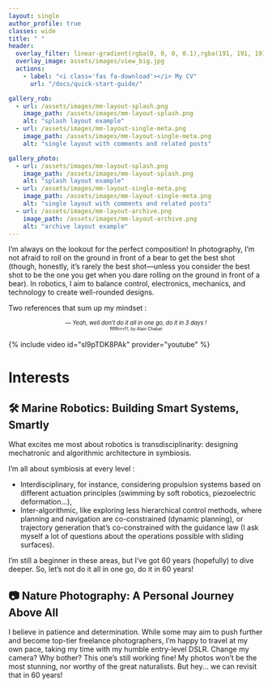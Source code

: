 ```yaml
---
layout: single
author_profile: true
classes: wide
title: " "
header:
  overlay_filter: linear-gradient(rgba(0, 0, 0, 0.1),rgba(191, 191, 191, 0.3))
  overlay_image: assets/images/view_big.jpg 
  actions:
    - label: "<i class='fas fa-download'></i> My CV"
      url: "/docs/quick-start-guide/"

gallery_rob:
  - url: /assets/images/mm-layout-splash.png
    image_path: /assets/images/mm-layout-splash.png
    alt: "splash layout example"
  - url: /assets/images/mm-layout-single-meta.png
    image_path: /assets/images/mm-layout-single-meta.png
    alt: "single layout with comments and related posts"

gallery_photo:
  - url: /assets/images/mm-layout-splash.png
    image_path: /assets/images/mm-layout-splash.png
    alt: "splash layout example"
  - url: /assets/images/mm-layout-single-meta.png
    image_path: /assets/images/mm-layout-single-meta.png
    alt: "single layout with comments and related posts"
  - url: /assets/images/mm-layout-archive.png
    image_path: /assets/images/mm-layout-archive.png
    alt: "archive layout example"
---
```


I’m always on the lookout for the perfect composition!
In photography, I’m not afraid to roll on the ground in front of a bear to get the best shot (though, honestly, it’s rarely the best shot—unless you consider the best shot to be the one you get when you dare rolling on the ground in front of a bear).
In robotics, I aim to balance control, electronics, mechanics, and technology to create well-rounded designs.

Two references that sum up my mindset :
<div style="text-align: center" >
  <div style="font-size: 80%; display: inline-block; text-align: left">
    <i>— Yeah, well don’t do it all in one go, do it in 3 days !</i>
  </div><br/>
  <div style="font-size: 60%; display: inline-block; text-align: right">
    RRRrrrr!!!, by Alain Chabat
  </div>
</div>
<br/>
{% include video id="sl9pTDK8PAk" provider="youtube" %}
<br/>

# Interests

## 🛠️ Marine Robotics: Building Smart Systems, Smartly

What excites me most about robotics is transdisciplinarity: designing mechatronic and algorithmic architecture in symbiosis.

I’m all about symbiosis at every level :

* Interdisciplinary, for instance, considering propulsion systems based on different actuation principles (swimming by soft robotics, piezoelectric deformation...),
* Inter-algorithmic, like exploring less hierarchical control methods, where planning and navigation are co-constrained (dynamic planning), or trajectory generation that’s co-constrained with the guidance law (I ask myself a lot of questions about the operations possible with sliding surfaces).

I’m still a beginner in these areas, but I’ve got 60 years (hopefully) to dive deeper. So, let’s not do it all in one go, do it in 60 years!

## 📷 Nature Photography: A Personal Journey Above All

I believe in patience and determination. While some may aim to push further and become top-tier freelance photographers, I’m happy to travel at my own pace, taking my time with my humble entry-level DSLR.
Change my camera? Why bother? This one’s still working fine! My photos won’t be the most stunning, nor worthy of the great naturalists. But hey... we can revisit that in 60 years!
